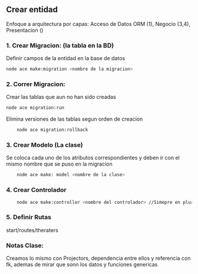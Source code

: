 ## Crear entidad
Enfoque a arquitectura por capas: 
Acceso de Datos ORM (1), Negocio (3,4), Presentacion ()
### 1. Crear Migracion: (la tabla en la BD) 
Definir campos de la entidad en la base de datos
``` bash
node ace make:migration <nombre de la migracion>
```

### 2. Correr Migracion: 
Crear las tablas que aun no han sido creadas
``` bash
node ace migration:run
```

Elimina versiones de las tablas segun orden de creacion 
``` bash
    node ace migration:rollback
```

### 3. Crear Modelo (La clase)
Se coloca cada uno de los atributos correspondientes y deben ir con el mismo nombre que se puso en la migracion
``` bash
    node ace make: model <nombre de la clase>
```

### 4. Crear Controlador 

``` bash
    node ace make:controller <nombre del controlador> //Simepre en plural
```

### 5. Definir Rutas
start/routes/theraters
 
### Notas Clase: 
Creamos lo mismo con Projectors, dependencia entre ellos y referencia con fk, ademas de mirar que sonn los datos y funciones genericas

